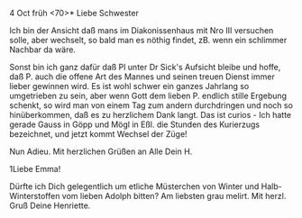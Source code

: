  4 Oct früh <70>*
Liebe Schwester

Ich bin der Ansicht daß mans im Diakonissenhaus mit Nro III versuchen solle, aber wechselt, so bald man es nöthig findet, zB. wenn ein schlimmer Nachbar da wäre.

Sonst bin ich ganz dafür daß Pl unter Dr Sick's Aufsicht bleibe und hoffe, daß P. auch die offene Art des Mannes und seinen treuen Dienst immer lieber gewinnen wird. Es ist wohl schwer ein ganzes Jahrlang so umgetrieben zu sein, aber wenn Gott dem lieben P. endlich stille Ergebung schenkt, so wird man von einem Tag zum andern durchdringen und noch so hinüberkommen, daß es zu herzlichem Dank langt. Das ist curios - Ich hatte gerade Gauss in Göpp und Mögl in Eßl. die Stunden des Kurierzugs bezeichnet, und jetzt kommt Wechsel der Züge!

Nun Adieu. Mit herzlichen Grüßen an Alle
 Dein H.


1Liebe Emma!

Dürfte ich Dich gelegentlich um etliche Müsterchen von Winter und Halb-Winterstoffen vom lieben Adolph bitten? Am liebsten grau melirt. Mit herzl. Gruß Deine
 Henriette.
